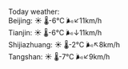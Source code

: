 Today weather:  
Beijing: ☀️ 🌡️-6°C 🌬️↙11km/h  
Tianjin: ☀️ 🌡️-6°C 🌬️↓11km/h  
Shijiazhuang: ☀️ 🌡️-2°C 🌬️↖8km/h  
Tangshan: ☀️ 🌡️-7°C 🌬️↙9km/h  
